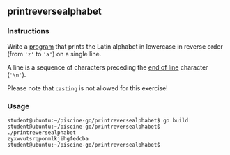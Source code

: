 ## printreversealphabet

### Instructions

Write a [program](TODO-LINK) that prints the Latin alphabet in lowercase in reverse order (from `'z'` to `'a'`) on a single line.

A line is a sequence of characters preceding the [end of line](https://en.wikipedia.org/wiki/Newline) character (`'\n'`).

Please note that `casting` is not allowed for this exercise!

### Usage

```console
student@ubuntu:~/piscine-go/printreversealphabet$ go build
student@ubuntu:~/piscine-go/printreversealphabet$ ./printreversealphabet
zyxwvutsrqponmlkjihgfedcba
student@ubuntu:~/piscine-go/printreversealphabet$
```
